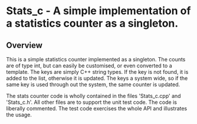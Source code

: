 # Stats_c - A simple implementation of a statistics counter as a singleton.

## Overview

This is a simple statistics counter implemented as a singleton. The counts are 
of type int, but can easily be customised, or even converted to a template. 
The keys are simply C++ string types. If the key is not found, it is added to 
the list, otherwise it is updated. The keys a system wide, so if the same key 
is used through out the system, the same counter is updated.

The stats counter code is wholly contained in the files 'Stats_c.cpp' and 
'Stats_c.h'. All other files are to support the unit test code. The code is 
liberally commented. The test code exercises the whole API and illustrates 
the usage.

